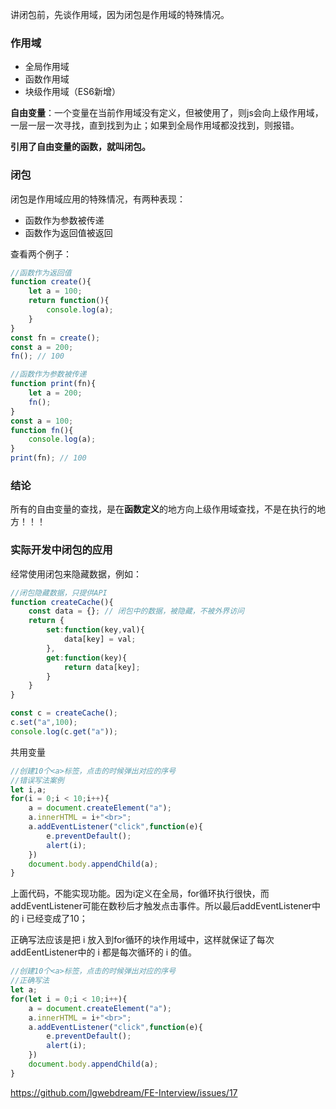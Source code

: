 讲闭包前，先谈作用域，因为闭包是作用域的特殊情况。

### 作用域

- 全局作用域
- 函数作用域
- 块级作用域（ES6新增）

**自由变量**：一个变量在当前作用域没有定义，但被使用了，则js会向上级作用域，一层一层一次寻找，直到找到为止；如果到全局作用域都没找到，则报错。

**引用了自由变量的函数，就叫闭包。**
### 闭包

闭包是作用域应用的特殊情况，有两种表现：

- 函数作为参数被传递
- 函数作为返回值被返回

查看两个例子：

```javascript
//函数作为返回值
function create(){
    let a = 100;
    return function(){
        console.log(a);
    }
}
const fn = create();
const a = 200;
fn(); // 100

//函数作为参数被传递
function print(fn){
    let a = 200;
    fn();
}
const a = 100;
function fn(){
    console.log(a);
}
print(fn); // 100
```

### 结论

所有的自由变量的查找，是在**函数定义**的地方向上级作用域查找，不是在执行的地方！！！

### 实际开发中闭包的应用

经常使用闭包来隐藏数据，例如：

```javascript
//闭包隐藏数据，只提供API
function createCache(){
    const data = {}; // 闭包中的数据，被隐藏，不被外界访问
    return {
        set:function(key,val){
            data[key] = val;
        },
        get:function(key){
            return data[key];
        }
    }
}

const c = createCache();
c.set("a",100);
console.log(c.get("a"));
```

共用变量

```javascript
//创建10个<a>标签，点击的时候弹出对应的序号
//错误写法案例
let i,a;
for(i = 0;i < 10;i++){
    a = document.createElement("a");
    a.innerHTML = i+"<br>";
    a.addEventListener("click",function(e){
        e.preventDefault();
        alert(i);
    })
    document.body.appendChild(a);
}
```

上面代码，不能实现功能。因为i定义在全局，for循环执行很快，而addEventListener可能在数秒后才触发点击事件。所以最后addEventListener中的 i 已经变成了10；

正确写法应该是把 i 放入到for循环的块作用域中，这样就保证了每次addEentListener中的 i 都是每次循环的 i 的值。

```javascript
//创建10个<a>标签，点击的时候弹出对应的序号
//正确写法
let a;
for(let i = 0;i < 10;i++){
    a = document.createElement("a");
    a.innerHTML = i+"<br>";
    a.addEventListener("click",function(e){
        e.preventDefault();
        alert(i);
    })
    document.body.appendChild(a);
}
```









https://github.com/lgwebdream/FE-Interview/issues/17

